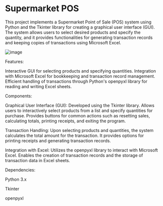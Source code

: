 # Supermarket POS
This project implements a Supermarket Point of Sale (POS) system using Python and the Tkinter library for creating a graphical user interface (GUI). The system allows users to select desired products and specify the quantity, and it provides functionalities for generating transaction records and keeping copies of transactions using Microsoft Excel.

![image](https://github.com/saketh010/SupermarketPOS/assets/141061658/fff64d5c-149f-478a-81d4-ef8cb725dc8e)



Features:

Interactive GUI for selecting products and specifying quantities.
Integration with Microsoft Excel for bookkeeping and transaction record management.
Efficient handling of transactions through Python's openpyxl library for reading and writing Excel sheets.

Components:

Graphical User Interface (GUI):
Developed using the Tkinter library.
Allows users to interactively select products from a list and specify quantities for purchase.
Provides buttons for common actions such as resetting sales, calculating totals, printing receipts, and exiting the program.

Transaction Handling:
Upon selecting products and quantities, the system calculates the total amount for the transaction.
It provides options for printing receipts and generating transaction records.

Integration with Excel:
Utilizes the openpyxl library to interact with Microsoft Excel.
Enables the creation of transaction records and the storage of transaction data in Excel sheets.

Dependencies:

Python 3.x

Tkinter

openpyxl
